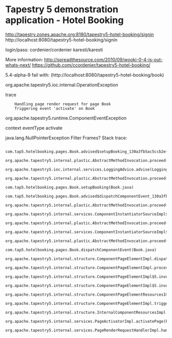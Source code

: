 # Tapestry 5 demonstration application - Hotel Booking

http://tapestry.zones.apache.org:8180/tapestry5-hotel-booking/signin
http://localhost:8080/tapestry5-hotel-booking/signin

login/pass:
    cordenier/cordenier
    karesti/karesti

More information: http://spreadthesource.com/2010/09/wooki-0-4-is-out-whats-next/
https://github.com/ccordenier/tapestry5-hotel-booking/

5.4-alpha-9 fail with: (http://localhost:8080/tapestry5-hotel-booking/book)

org.apache.tapestry5.ioc.internal.OperationException

trace

        Handling page render request for page Book
        Triggering event 'activate' on Book

org.apache.tapestry5.runtime.ComponentEventException

context
eventType
    activate

java.lang.NullPointerException
                       Filter Frames?
                       Stack trace:

                           com.tap5.hotelbooking.pages.Book.advised$setupBooking_130a3fb5ac5ccb2e(Book.java:115)
                           org.apache.tapestry5.internal.plastic.AbstractMethodInvocation.proceed(AbstractMethodInvocation.java:84)
                           org.apache.tapestry5.ioc.internal.services.LoggingAdvice.advise(LoggingAdvice.java:45)
                           org.apache.tapestry5.internal.plastic.AbstractMethodInvocation.proceed(AbstractMethodInvocation.java:86)
                           com.tap5.hotelbooking.pages.Book.setupBooking(Book.java)
                           com.tap5.hotelbooking.pages.Book.advised$dispatchComponentEvent_130a3fb5ac5ccb26(Book.java)
                           org.apache.tapestry5.internal.plastic.AbstractMethodInvocation.proceed(AbstractMethodInvocation.java:84)
                           org.apache.tapestry5.internal.services.ComponentInstantiatorSourceImpl$EventMethodAdvice.advise(ComponentInstantiatorSourceImpl.java:462)
                           org.apache.tapestry5.internal.plastic.AbstractMethodInvocation.proceed(AbstractMethodInvocation.java:86)
                           org.apache.tapestry5.internal.services.ComponentInstantiatorSourceImpl$EventMethodAdvice.advise(ComponentInstantiatorSourceImpl.java:462)
                           org.apache.tapestry5.internal.plastic.AbstractMethodInvocation.proceed(AbstractMethodInvocation.java:86)
                           com.tap5.hotelbooking.pages.Book.dispatchComponentEvent(Book.java)
                           org.apache.tapestry5.internal.structure.ComponentPageElementImpl.dispatchEvent(ComponentPageElementImpl.java:931)
                           org.apache.tapestry5.internal.structure.ComponentPageElementImpl.processEventTriggering(ComponentPageElementImpl.java:1116)
                           org.apache.tapestry5.internal.structure.ComponentPageElementImpl$5.invoke(ComponentPageElementImpl.java:1061)
                           org.apache.tapestry5.internal.structure.ComponentPageElementImpl$5.invoke(ComponentPageElementImpl.java:1058)
                           org.apache.tapestry5.internal.structure.ComponentPageElementResourcesImpl.invoke(ComponentPageElementResourcesImpl.java:145)
                           org.apache.tapestry5.internal.structure.ComponentPageElementImpl.triggerContextEvent(ComponentPageElementImpl.java:1057)
                           org.apache.tapestry5.internal.structure.InternalComponentResourcesImpl.triggerContextEvent(InternalComponentResourcesImpl.java:302)
                           org.apache.tapestry5.internal.services.PageActivatorImpl.activatePage(PageActivatorImpl.java:34)
                           org.apache.tapestry5.internal.services.PageRenderRequestHandlerImpl.handle(PageRenderRequestHandlerImpl.java:60)